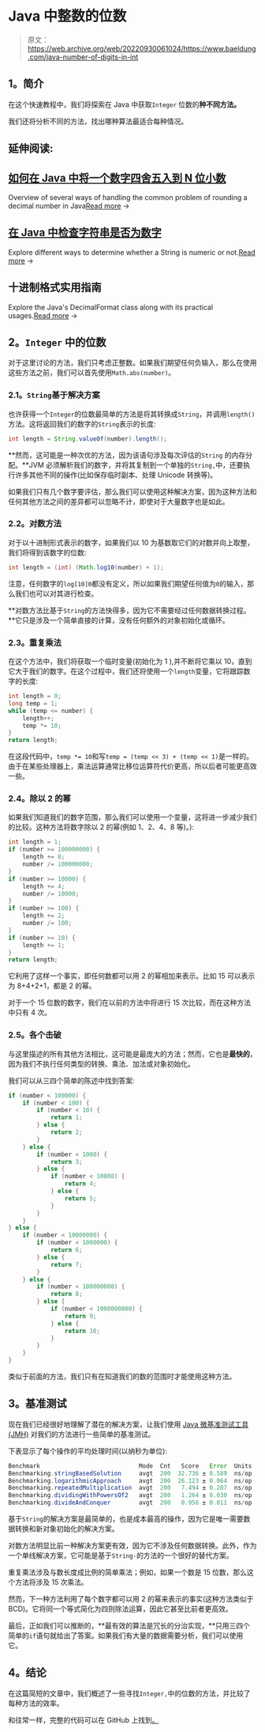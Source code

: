 # Java 中整数的位数

> 原文：<https://web.archive.org/web/20220930061024/https://www.baeldung.com/java-number-of-digits-in-int>

## 1。简介

在这个快速教程中，我们将探索在 Java 中获取`Integer` 位数的**种不同方法。**

我们还将分析不同的方法，找出哪种算法最适合每种情况。

## 延伸阅读:

## [如何在 Java 中将一个数字四舍五入到 N 位小数](/web/20220925224937/https://www.baeldung.com/java-round-decimal-number)

Overview of several ways of handling the common problem of rounding a decimal number in Java[Read more](/web/20220925224937/https://www.baeldung.com/java-round-decimal-number) →

## [在 Java 中检查字符串是否为数字](/web/20220925224937/https://www.baeldung.com/java-check-string-number)

Explore different ways to determine whether a String is numeric or not.[Read more](/web/20220925224937/https://www.baeldung.com/java-check-string-number) →

## 十进制格式实用指南

Explore the Java's DecimalFormat class along with its practical usages.[Read more](/web/20220925224937/https://www.baeldung.com/java-decimalformat) →

## 2。`Integer` 中的位数

对于这里讨论的方法，我们只考虑正整数。如果我们期望任何负输入，那么在使用这些方法之前，我们可以首先使用`Math.abs(number)`。

### 2.1。`String`基于解决方案

也许获得一个`Integer`的位数最简单的方法是将其转换成`String`，并调用`length()`方法。这将返回我们的数字的`String`表示的长度:

```java
int length = String.valueOf(number).length();
```

**然而，这可能是一种次优的方法，因为该语句涉及每次评估的`String` 的内存分配。**JVM 必须解析我们的数字，并将其复制到一个单独的`String,`中，还要执行许多其他不同的操作(比如保存临时副本、处理 Unicode 转换等)。

如果我们只有几个数字要评估，那么我们可以使用这种解决方案，因为这种方法和任何其他方法之间的差异都可以忽略不计，即使对于大量数字也是如此。

### 2.2。对数方法

对于以十进制形式表示的数字，如果我们以 10 为基数取它们的对数并向上取整，我们将得到该数字的位数:

```java
int length = (int) (Math.log10(number) + 1);
```

注意，任何数字的`log[10]0`都没有定义，所以如果我们期望任何值为`0`的输入，那么我们也可以对其进行检查。

**对数方法比基于`String`的方法快得多，因为它不需要经过任何数据转换过程。**它只是涉及一个简单直接的计算，没有任何额外的对象初始化或循环。

### 2.3。重复乘法

在这个方法中，我们将获取一个临时变量(初始化为 1 ),并不断将它乘以 10，直到它大于我们的数字。在这个过程中，我们还将使用一个`length`变量，它将跟踪数字的长度:

```java
int length = 0;
long temp = 1;
while (temp <= number) {
    length++;
    temp *= 10;
}
return length;
```

在这段代码中，`temp *= 10`和写`temp = (temp << 3) + (temp << 1)`是一样的。由于在某些处理器上，乘法运算通常比移位运算符代价更高，所以后者可能更高效一些。

### 2.4。除以 2 的幂

如果我们知道我们的数字范围，那么我们可以使用一个变量，这将进一步减少我们的比较。这种方法将数字除以 2 的幂(例如 1、2、4、8 等)。):

```java
int length = 1;
if (number >= 100000000) {
    length += 8;
    number /= 100000000;
}
if (number >= 10000) {
    length += 4;
    number /= 10000;
}
if (number >= 100) {
    length += 2;
    number /= 100;
}
if (number >= 10) {
    length += 1;
}
return length;
```

它利用了这样一个事实，即任何数都可以用 2 的幂相加来表示。比如 15 可以表示为 8+4+2+1，都是 2 的幂。

对于一个 15 位数的数字，我们在以前的方法中将进行 15 次比较，而在这种方法中只有 4 次。

### 2.5。各个击破

与这里描述的所有其他方法相比，这可能是最庞大的方法；然而，它也是**最快的**，因为我们不执行任何类型的转换、乘法、加法或对象初始化。

我们可以从三四个简单的陈述中找到答案:

```java
if (number < 100000) {
    if (number < 100) {
        if (number < 10) {
            return 1;
        } else {
            return 2;
        }
    } else {
        if (number < 1000) {
            return 3;
        } else {
            if (number < 10000) {
                return 4;
            } else {
                return 5;
            }
        }
    }
} else {
    if (number < 10000000) {
        if (number < 1000000) {
            return 6;
        } else {
            return 7;
        }
    } else {
        if (number < 100000000) {
            return 8;
        } else {
            if (number < 1000000000) {
                return 9;
            } else {
                return 10;
            }
        }
    }
}
```

类似于前面的方法，我们只有在知道我们的数的范围时才能使用这种方法。

## 3。基准测试

现在我们已经很好地理解了潜在的解决方案，让我们使用 [Java 微基准测试工具(JMH)](/web/20220925224937/https://www.baeldung.com/java-microbenchmark-harness) 对我们的方法进行一些简单的基准测试。

下表显示了每个操作的平均处理时间(以纳秒为单位):

```java
Benchmark                            Mode  Cnt   Score   Error  Units
Benchmarking.stringBasedSolution     avgt  200  32.736 ± 0.589  ns/op
Benchmarking.logarithmicApproach     avgt  200  26.123 ± 0.064  ns/op
Benchmarking.repeatedMultiplication  avgt  200   7.494 ± 0.207  ns/op
Benchmarking.dividingWithPowersOf2   avgt  200   1.264 ± 0.030  ns/op
Benchmarking.divideAndConquer        avgt  200   0.956 ± 0.011  ns/op
```

基于`String`的解决方案是最简单的，也是成本最高的操作，因为它是唯一需要数据转换和新对象初始化的解决方案。

对数方法明显比前一种解决方案更有效，因为它不涉及任何数据转换。此外，作为一个单线解决方案，它可能是基于`String-`的方法的一个很好的替代方案。

重复乘法涉及与数长度成比例的简单乘法；例如，如果一个数是 15 位数，那么这个方法将涉及 15 次乘法。

然而，下一种方法利用了每个数字都可以用 2 的幂来表示的事实(这种方法类似于 BCD)。它将同一个等式简化为四则除法运算，因此它甚至比前者更高效。

最后，正如我们可以推断的，**最有效的算法是冗长的分治实现，**只用三四个简单的`if`语句就给出了答案。如果我们有大量的数据需要分析，我们可以使用它。

## 4。结论

在这篇简短的文章中，我们概述了一些寻找`Integer,`中的位数的方法，并比较了每种方法的效率。

和往常一样，完整的代码可以在 GitHub 上找到[。](https://web.archive.org/web/20220925224937/https://github.com/eugenp/tutorials/tree/master/core-java-modules/core-java-numbers)